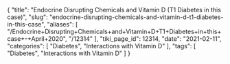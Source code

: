{
    "title": "Endocrine Disrupting Chemicals and Vitamin D (T1 Diabetes in this case)",
    "slug": "endocrine-disrupting-chemicals-and-vitamin-d-t1-diabetes-in-this-case",
    "aliases": [
        "/Endocrine+Disrupting+Chemicals+and+Vitamin+D+T1+Diabetes+in+this+case+-+April+2020",
        "/12314"
    ],
    "tiki_page_id": 12314,
    "date": "2021-02-11",
    "categories": [
        "Diabetes",
        "Interactions with Vitamin D"
    ],
    "tags": [
        "Diabetes",
        "Interactions with Vitamin D"
    ]
}